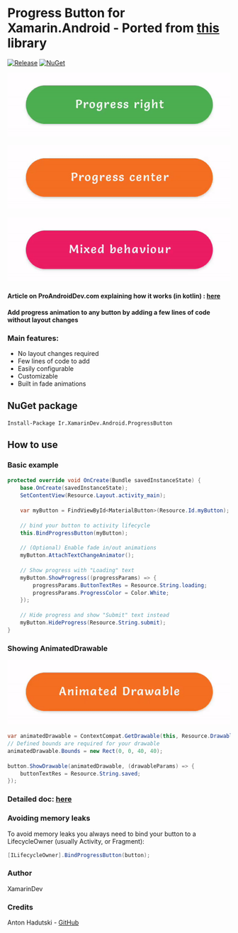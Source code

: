 # Progress Button for Xamarin.Android - Ported from [this](https://github.com/razir/ProgressButton) library
[![Release](https://img.shields.io/github/v/release/XamarinDeveloper/ProgressButton?color=FC0&display_name=tag&label=Release)](https://github.com/XamarinDeveloper/ProgressButton/releases)
[![NuGet](https://img.shields.io/nuget/v/Ir.XamarinDev.Android.ProgressButton?label=NuGet)](https://www.nuget.org/packages/Ir.XamarinDev.Android.ProgressButton/)

![basic progress button example](https://raw.githubusercontent.com/XamarinDeveloper/ProgressButton/main/Assets/ProgressEnd.gif)

![progress cebter button example](https://raw.githubusercontent.com/XamarinDeveloper/ProgressButton/main/Assets/ProgressCenter.gif)

![mixed progress button example](https://raw.githubusercontent.com/XamarinDeveloper/ProgressButton/main/Assets/MixedBehaviour.gif)

#### Article on ProAndroidDev.com explaining how it works (in kotlin) : [here](https://proandroiddev.com/replace-progressdialog-with-a-progress-button-in-your-app-14ed1d50b44)


#### Add progress animation to any button by adding a few lines of code without layout changes

### Main features: 
  - No layout changes required
  - Few lines of code to add
  - Easily configurable
  - Customizable
  - Built in fade animations

## NuGet package 
```
Install-Package Ir.XamarinDev.Android.ProgressButton
```

## How to use

### Basic example

```C#
protected override void OnCreate(Bundle savedInstanceState) {
    base.OnCreate(savedInstanceState);
    SetContentView(Resource.Layout.activity_main);
    
    var myButton = FindViewById<MaterialButton>(Resource.Id.myButton);
    
    // bind your button to activity lifecycle
    this.BindProgressButton(myButton);

    // (Optional) Enable fade in/out animations 
    myButton.AttachTextChangeAnimator();

    // Show progress with "Loading" text
    myButton.ShowProgress((progressParams) => {
        progressParams.ButtonTextRes = Resource.String.loading;
        progressParams.ProgressColor = Color.White;
    });

    // Hide progress and show "Submit" text instead
    myButton.HideProgress(Resource.String.submit);
}
```

### Showing AnimatedDrawable

![animated drawable button example](https://raw.githubusercontent.com/XamarinDeveloper/ProgressButton/main/Assets/AnimatedDrawable.gif)

```C#
var animatedDrawable = ContextCompat.GetDrawable(this, Resource.Drawable.animated_check);
// Defined bounds are required for your drawable  
animatedDrawable.Bounds = new Rect(0, 0, 40, 40);
  
button.ShowDrawable(animatedDrawable, (drawableParams) => {
    buttonTextRes = Resource.String.saved;
});
```

### Detailed doc: [here](DetailedDoc.md)

### Avoiding memory leaks
To avoid memory leaks you always need to bind your button to a LifecycleOwner (usually Activity, or Fragment):

```C#
[ILifecycleOwner].BindProgressButton(button);
```

### Author
XamarinDev

### Credits
Anton Hadutski - [GitHub](https://github.com/razir)
